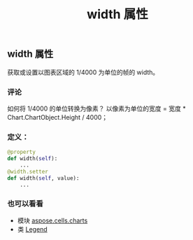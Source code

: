 ﻿---
title: width 属性
second_title: Aspose.Cells for Python via .NET API 参考文献
description:
type: docs
weight: 400
url: /zh/python-net/aspose.cells.charts/legend/width/
is_root: false
---
## width 属性

获取或设置以图表区域的 1/4000 为单位的帧的 width。

### 评论

如何将 1/4000 的单位转换为像素？
以像素为单位的宽度 = 宽度 * Chart.ChartObject.Height / 4000；
### 定义：
```python
@property
def width(self):
    ...
@width.setter
def width(self, value):
    ...
```

### 也可以看看
* 模块 [aspose.cells.charts](../../)
* 类 [Legend](/cells/zh/python-net/aspose.cells.charts/legend)
